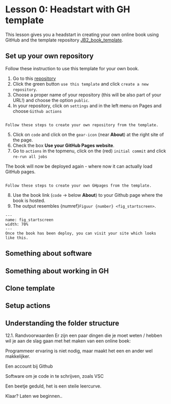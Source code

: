 # Lesson 0: Headstart with GH template 

This lesson gives you a headstart in creating your own online book using GitHub and the template repository [JB2_book_template](https://github.com/FreekPols/JB2_book_template).



## Set up your own repository
Follow these instruction to use this template for your own book.

1. Go to this [repository](https://github.com/FreekPols/JB2_book_template.git)
2. Click the green button `use this template` and click `create a new repository`.
3. Choose a proper name of your repository (this will be also part of your URL!) and choose the option `public`.
4. In your repository, click on `settings` and in the left menu on Pages and choose `Github actions`

``` {figure} Figures/start.mp4

Follow these steps to create your own repository from the template.
```

5. Click on `code` and click on the `gear-icon` (near **About**) at the right site of the page. 
6. Check the box **Use your GitHub Pages website**.
7. Go to `actions` in the topmenu, click on the (red) `initial commit` and click `re-run all jobs`


The book will now be deployed again - where now it can actually load GitHub pages. 


``` {figure} Figures/2ndpart.mp4

Follow these steps to create your own GHpages from the template.
```



8. Use the book link  (`code` $\rightarrow$ below **About**) to your Github page where the book is hosted.
9. The output resembles {numref}`Figuur {number} <fig_startscreen>`.

```{figure} Figures/startscreen.png
---
name: fig_startscreen
width: 70%
---
Once the book has been deploy, you can visit your site which looks like this.
```


## Something about software

## Something about working in GH

## Clone template 

## Setup actions

## Understanding the folder structure

12.1. Randvoorwaarden
Er zijn een paar dingen die je moet weten / hebben wil je aan de slag gaan met het maken van een online boek:

 Programmeer ervaring is niet nodig, maar maakt het een en ander wel makkelijker.

 Een account bij Github

 Software om je code in te schrijven, zoals VSC

 Een beetje geduld, het is een steile leercurve.

Klaar? Laten we beginnen..

